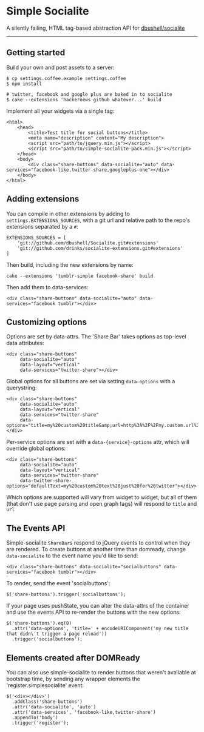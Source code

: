 # Simple Socialite
A silently failing, HTML tag-based abstraction API for [dbushell/socialite](https://github.com/dbushell/socialite)

---

## Getting started

Build your own and post assets to a server:

    $ cp settings.coffee.example settings.coffee
    $ npm install

    # twitter, facebook and google plus are baked in to socialite
    $ cake --extensions 'hackernews github whatever...' build

Implement all your widgets via a single tag:

    <html>
        <head>
            <title>Test title for social buttons</title>
            <meta name="description" content="My description">
            <script src="path/to/jquery.min.js"></script>
            <script src="path/to/simple-socialite-pack.min.js"></script>
        </head>
        <body>
            <div class="share-buttons" data-socialite="auto" data-services="facebook-like,twitter-share,googleplus-one"></div>
        </body>
    </html>

## Adding extensions

You can compile in other extensions by adding to `settings.EXTENSIONS_SOURCES`, with a git url and relative path to the repo's extensions separated by a `#`:

    EXTENSIONS_SOURCES = [
        'git://github.com/dbushell/Socialite.git#extensions'
        'git://github.com/drinks/socialite-extensions.git#extensions'
    ]

Then build, including the new extensions by name:

    cake --extensions 'tumblr-simple facebook-share' build

Then add them to data-services:

    <div class="share-buttons" data-socialite="auto" data-services="facebook tumblr"></div>

## Customizing options

Options are set by data-attrs. The 'Share Bar' takes options as top-level data attributes:

    <div class="share-buttons"
         data-socialite="auto"
         data-layout="vertical"
         data-services="twitter-share"></div>

Global options for all buttons are set via setting `data-options` with a querystring:

    <div class="share-buttons"
         data-socialite="auto"
         data-layout="vertical"
         data-services="twitter-share"
         data-options="title=my%20custom%20title&amp;url=http%3A%2F%2Fmy.custom.url%2F"></div>

Per-service options are set with a `data-{service}-options` attr, which will override global options:

    <div class="share-buttons"
         data-socialite="auto"
         data-layout="vertical"
         data-services="twitter-share"
         data-twitter-share-options="defaultText=my%20custom%20text%20just%20for%20twitter"></div>

Which options are supported will vary from widget to widget, but all of them (that don't use page parsing and open graph tags) will respond to `title` and `url`

## The Events API

Simple-socialite `ShareBar`s respond to jQuery events to control when they are rendered. To create buttons at another time than domready, change `data-socialite` to the event name you'd like to send:

    <div class="share-buttons" data-socialite="socialbuttons" data-services="facebook tumblr"></div>

To render, send the event 'socialbuttons':

    $('share-buttons').trigger('socialbuttons');

If your page uses pushState, you can alter the data-attrs of the container and use the events API to re-render the buttons with the new options:

    $('share-buttons').eq(0)
      .attr('data-options', 'title=' + encodeURIComponent('my new title that didn\'t trigger a page reload'))
      .trigger('socialbuttons');

## Elements created after DOMReady

You can also use simple-socialite to render buttons that weren't available at bootstrap time, by sending any wrapper elements the 'register.simplesocialite' event:

    $('<div></div>')
      .addClass('share-buttons')
      .attr('data-socialite', 'auto')
      .attr('data-services', 'facebook-like,twitter-share')
      .appendTo('body')
      .trigger('register');
